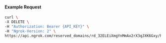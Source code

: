 <!-- Code generated for API Clients. DO NOT EDIT. -->

#### Example Request

```bash
curl \
-X DELETE \
-H "Authorization: Bearer {API_KEY}" \
-H "Ngrok-Version: 2" \
https://api.ngrok.com/reserved_domains/rd_32ELEiXmgYnMmAx2rX3qJXK6Gxy/https_endpoint_configuration
```
